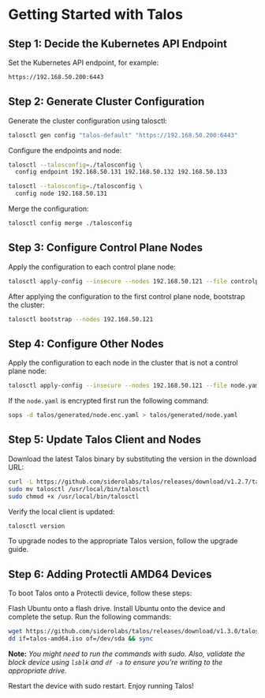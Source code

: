 # Getting Started with Talos

## Step 1: Decide the Kubernetes API Endpoint

Set the Kubernetes API endpoint, for example:

```bash
https://192.168.50.200:6443
```

## Step 2: Generate Cluster Configuration
Generate the cluster configuration using talosctl:

```bash
talosctl gen config "talos-default" "https://192.168.50.200:6443"
```

Configure the endpoints and node:

```bash
talosctl --talosconfig=./talosconfig \
  config endpoint 192.168.50.131 192.168.50.132 192.168.50.133

talosctl --talosconfig=./talosconfig \
  config node 192.168.50.131
```

Merge the configuration:

```bash
talosctl config merge ./talosconfig
```

## Step 3: Configure Control Plane Nodes
Apply the configuration to each control plane node:

```bash
talosctl apply-config --insecure --nodes 192.168.50.121 --file controlplane.yaml
```

After applying the configuration to the first control plane node, bootstrap the cluster:

```bash
talosctl bootstrap --nodes 192.168.50.121
```

## Step 4: Configure Other Nodes
Apply the configuration to each node in the cluster that is not a control plane node:

```bash
talosctl apply-config --insecure --nodes 192.168.50.121 --file node.yaml
```

If the `node.yaml` is encrypted first run the following command:

```bash
sops -d talos/generated/node.enc.yaml > talos/generated/node.yaml
```

## Step 5: Update Talos Client and Nodes
Download the latest Talos binary by substituting the version in the download URL:

```bash
curl -L https://github.com/siderolabs/talos/releases/download/v1.2.7/talosctl-linux-amd64 -o talosctl
sudo mv talosctl /usr/local/bin/talosctl
sudo chmod +x /usr/local/bin/talosctl
```

Verify the local client is updated:

```bash
talosctl version
```

To upgrade nodes to the appropriate Talos version, follow the upgrade guide.

## Step 6: Adding Protectli AMD64 Devices
To boot Talos onto a Protectli device, follow these steps:

Flash Ubuntu onto a flash drive.
Install Ubuntu onto the device and complete the setup.
Run the following commands:

```bash
wget https://github.com/siderolabs/talos/releases/download/v1.3.0/talos-amd64.iso
dd if=talos-amd64.iso of=/dev/sda && sync
```

**Note:** *You might need to run the commands with sudo. Also, validate the block device using `lsblk` and `df -a` to ensure you're writing to the appropriate drive.*

Restart the device with sudo restart.
Enjoy running Talos!
